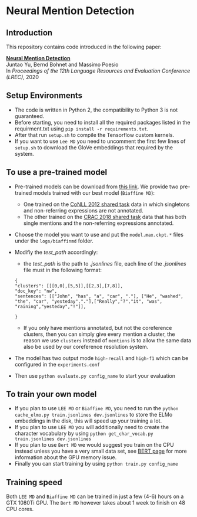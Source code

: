 # Neural Mention Detection

## Introduction
This repository contains code introduced in the following paper:
 
**[Neural Mention Detection](https://arxiv.org/abs/1907.12524)**  
Juntao Yu, Bernd Bohnet and Massimo Poesio  
In *Proceedings of the 12th Language Resources and Evaluation Conference (LREC)*, 2020

## Setup Environments
* The code is written in Python 2, the compatibility to Python 3 is not guaranteed.  
* Before starting, you need to install all the required packages listed in the requirment.txt using `pip install -r requirements.txt`.
* After that run `setup.sh` to compile the Tensorflow custom kernels.
* If you want to use `Lee MD` you need to uncomment the first few lines of `setup.sh` to download the GloVe embeddings that required by the system.

## To use a pre-trained model
* Pre-trained models can be download from [this link](https://www.dropbox.com/s/pnidyrrv33mbj3z/best_models.zip?dl=0). We provide two pre-trained models trained with our best model (`Biaffine MD`):
   * One trained on the [CoNLL 2012 shared task](http://conll.cemantix.org/2012/introduction.html) data in which singletons and non-referring expressions are not annotated.
   * The other trained on the [CRAC 2018 shared task](http://dali.eecs.qmul.ac.uk/crac18_shared_task) data that has both single mentions and the non-referring expressions annotated. 
* Choose the model you want to use and put the `model.max.ckpt.*` files under the `logs/biaffinmd` folder.
* Modifiy the *test_path* accordingly:
   * the *test_path* is the path to *.jsonlines* file, each line of the *.jsonlines* file must in the following format:
   
   ```
  {
  "clusters": [[[0,0],[5,5]],[[2,3],[7,8]], 
  "doc_key": "nw",
  "sentences": [["John", "has", "a", "car", "."], ["He", "washed", "the", "car", "yesteday","."],["Really","?","it", "was", "raining","yesteday","!"]],
  
  }
  ```
  
  * If you only have mentions annotated, but not the coreference clusters, then you can simply give every mention a cluster, the reason we use `clusters` instead of `mentions` is to allow the same data also be used by our coreference resolution system.
* The model has two output mode `high-recall` and `high-f1` which can be configured in the `experiments.conf`
* Then use `python evaluate.py config_name` to start your evaluation

## To train your own model
* If you plan to use `LEE MD` or `Biaffine MD`, you need to run the `python cache_elmo.py train.jsonlines dev.jsonlines` to store the ELMo embeddings in the disk, this will speed up your training a lot.
* If you plan to use `LEE MD` you will additionally need to create the character vocabulary by using `python get_char_vocab.py train.jsonlines dev.jsonlines`
* If you plan to use `Bert MD` we would suggest you train on the CPU instead unless you have a very small data set, see [BERT page](https://github.com/google-research/bert) for more information about the GPU memory issue.
* Finally you can start training by using `python train.py config_name`

## Training speed
Both `LEE MD` and `Biaffine MD` can be trained in just a few (4-6) hours on a GTX 1080Ti GPU. The `Bert MD` however takes about 1 week to finish on 48 CPU cores.
